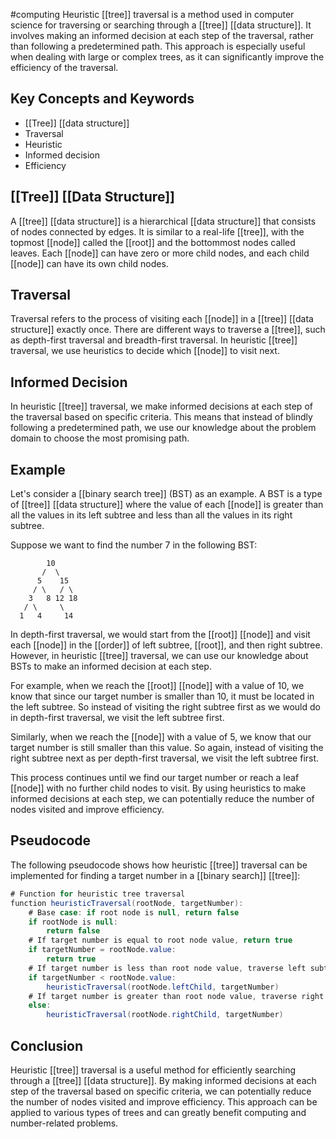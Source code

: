 #computing 
Heuristic [[tree]] traversal is a method used in computer science for traversing or searching through a [[tree]] [[data structure]]. It involves making an informed decision at each step of the traversal, rather than following a predetermined path. This approach is especially useful when dealing with large or complex trees, as it can significantly improve the efficiency of the traversal.

## Key Concepts and Keywords

- [[Tree]] [[data structure]]
- Traversal
- Heuristic
- Informed decision
- Efficiency

## [[Tree]] [[Data Structure]]

A [[tree]] [[data structure]] is a hierarchical [[data structure]] that consists of nodes connected by edges. It is similar to a real-life [[tree]], with the topmost [[node]] called the [[root]] and the bottommost nodes called leaves. Each [[node]] can have zero or more child nodes, and each child [[node]] can have its own child nodes.

## Traversal

Traversal refers to the process of visiting each [[node]] in a [[tree]] [[data structure]] exactly once. There are different ways to traverse a [[tree]], such as depth-first traversal and breadth-first traversal. In heuristic [[tree]] traversal, we use heuristics to decide which [[node]] to visit next.

## Informed Decision

In heuristic [[tree]] traversal, we make informed decisions at each step of the traversal based on specific criteria. This means that instead of blindly following a predetermined path, we use our knowledge about the problem domain to choose the most promising path.

## Example

Let's consider a [[binary search tree]] (BST) as an example. A BST is a type of [[tree]] [[data structure]] where the value of each [[node]] is greater than all the values in its left subtree and less than all the values in its right subtree.

Suppose we want to find the number 7 in the following BST:

```
        10
       /  \
      5    15
     / \   / \
    3   8 12 18
   / \     \
  1   4     14
```

In depth-first traversal, we would start from the [[root]] [[node]] and visit each [[node]] in the [[order]] of left subtree, [[root]], and then right subtree. However, in heuristic [[tree]] traversal, we can use our knowledge about BSTs to make an informed decision at each step.

For example, when we reach the [[root]] [[node]] with a value of 10, we know that since our target number is smaller than 10, it must be located in the left subtree. So instead of visiting the right subtree first as we would do in depth-first traversal, we visit the left subtree first.

Similarly, when we reach the [[node]] with a value of 5, we know that our target number is still smaller than this value. So again, instead of visiting the right subtree next as per depth-first traversal, we visit the left subtree first.

This process continues until we find our target number or reach a leaf [[node]] with no further child nodes to visit. By using heuristics to make informed decisions at each step, we can potentially reduce the number of nodes visited and improve efficiency.

## Pseudocode

The following pseudocode shows how heuristic [[tree]] traversal can be implemented for finding a target number in a [[binary search]] [[tree]]:

```java
# Function for heuristic tree traversal
function heuristicTraversal(rootNode, targetNumber):
    # Base case: if root node is null, return false
    if rootNode is null:
        return false
    # If target number is equal to root node value, return true
    if targetNumber = rootNode.value:
        return true
    # If target number is less than root node value, traverse left subtree first
    if targetNumber < rootNode.value:
        heuristicTraversal(rootNode.leftChild, targetNumber)
    # If target number is greater than root node value, traverse right subtree first
    else:
        heuristicTraversal(rootNode.rightChild, targetNumber)
```

## Conclusion

Heuristic [[tree]] traversal is a useful method for efficiently searching through a [[tree]] [[data structure]]. By making informed decisions at each step of the traversal based on specific criteria, we can potentially reduce the number of nodes visited and improve efficiency. This approach can be applied to various types of trees and can greatly benefit computing and number-related problems.